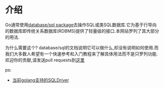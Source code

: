 # 介绍

Go通常使用[database/sql package](http://golang.org/pkg/database/sql/)去操作SQL或类SQL数据库.它为基于行导向的数据库即传统关系数据库(RDBMS)提供了轻量级的接口.本网站罗列了其大部分的用法.

为什么需要这个? database/sql的文档说明它可以做什么,却没有说明如何使用.而我们大多数人希望有一个快速参考和入门教程来了解具体用法而不是只罗列功能.欢迎你的贡献,请发送pull requests到[这里](https://github.com/meilihao/go-database-sql-tutorial_zh-CN)

ps:
- [当前golang支持的SQLDriver](https://github.com/golang/go/wiki/SQLDrivers)
